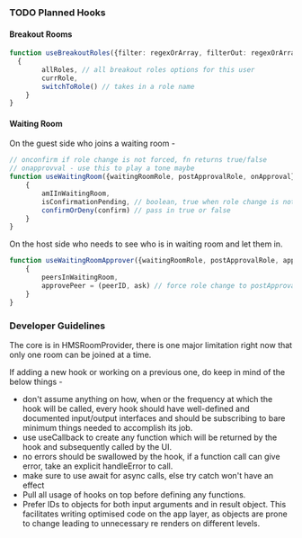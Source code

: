 ### TODO Planned Hooks

#### Breakout Rooms

```ts
function useBreakoutRoles({filter: regexOrArray, filterOut: regexOrArray}) {
  {
        allRoles, // all breakout roles options for this user
        currRole,
        switchToRole() // takes in a role name
    }
}
```

#### Waiting Room

On the guest side who joins a waiting room - 
```ts
// onconfirm if role change is not forced, fn returns true/false
// onapprovval - use this to play a tone maybe
function useWaitingRoom({waitingRoomRole, postApprovalRole, onApproval}) {
    {
        amIInWaitingRoom,
        isConfirmationPending, // boolean, true when role change is not forced
        confirmOrDeny(confirm) // pass in true or false
    }
}
```

On the host side who needs to see who is in waiting room and let them in.
```ts
function useWaitingRoomApprover({waitingRoomRole, postApprovalRole, approverRoles: []}) {
    {
        peersInWaitingRoom,
        approvePeer = (peerID, ask) // force role change to postApprovalRole
    }
}
```

### Developer Guidelines

The core is in HMSRoomProvider, there is one major limitation right now that
only one room can be joined at a time.

If adding a new hook or working on a previous one, do keep in mind of
the below things - 

- don't assume anything on how, when or the frequency at which the hook will 
  be called, every hook should have well-defined and documented input/output
  interfaces and should be subscribing to bare minimum things needed to accomplish its job.
- use useCallback to create any function which will be returned by the hook
  and subsequently called by the UI.
- no errors should be swallowed by the hook, if a function call can give error, take
  an explicit handleError to call.
- make sure to use await for async calls, else try catch won't have an effect
- Pull all usage of hooks on top before defining any functions. 
- Prefer IDs to objects for both input arguments and in result object. This
  facilitates writing optimised code on the app layer, as objects are prone to change
  leading to unnecessary re renders on different levels.